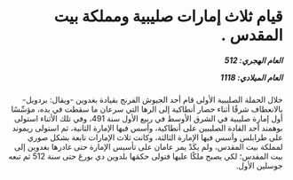 <h1 dir="rtl">قيام ثلاث إمارات صليبية ومملكة بيت المقدس .</h1>

<h5 dir="rtl">العام الهجري:  512

العام الميلادي: 1118

</h5>

<p dir="rtl">خلال الحملة الصليبية الأولى قام أحد الجيوش الفرنج بقيادة بغدوين -ويقال: بردويل- بالانعطاف شرقًا أثناء حصار أنطاكية إلى الرها التي سرعان ما سقطت في يده، مؤسِّسًا أول إمارة صليبية في الشرق الأوسط في ربيع الأول سنة 491، وفي تلك الأثناء استولى بوهمند أحد القادة الصليبين على أنطاكية، وأسس فيها الإمارة الثانية، ثم استولى ريموند على طرابلس وأسس فيها الإمارة الثالثة، وكانت ثلاث الإمارات تابعة بشكل صوري لمملكة بيت المقدس، ولم يكَدْ يمر عامان على تأسيس الإمارة حتى غادرها بغدوين إلى بيت المقدس؛ لكي يصبح ملكًا عليها فتولى حكمَها بلدوين دي بورغ حتى سنة 512 ثم تبعه جوسلين الأول.</p></br>
